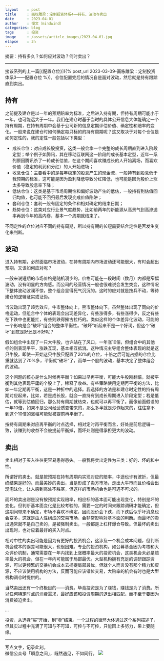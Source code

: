 ```yaml
---
layout    : post
title     : 画栋雕梁：定制投资体系4——持有、波动与卖出
date      : 2023-04-01
author    : 慢文（mindwind）
categories: blog
tags      : 投资
image     : /assets/article_images/2023-04-01.jpg
elapse    : 3h
---
```


摘要：持有多久？如何应对波动？何时卖出？

---

接该系列的上一篇[《配置仓位》]({% post_url 2023-03-09-画栋雕梁：定制投资体系3——配置仓位 %})，仓位配置完后的情况自是面对波动，然后就是持有跟踪直到卖出。


## 持有
之前提及建仓是以一年的预期赔率为标准，之后进入持有期，但持有周期可能小于一年，也可能远大于一年。我们在建仓时基于当时的具体公开信息大体能确定一个持有周期，在持有周期中会基于公司新的信息定期评估价值、确定性和赔率的变化。一般来说在建仓时如何确定每只标的的持有周期呢？这又取决于对每个仓位是如何定性的，我的定性一般包括以下类型：

  - 成长仓位：对应成长股投资，这类一般会拿一个完整的成长周期直到进入阶段定型；举个例子如腾讯，其在移动互联网这一阶段的成长基本定型，近年一系列原因腾讯杀了一轮成长估值，在这个期间喜欢赚成长的人开始离场，而喜欢价值（稳定的利润和分红）的人开始进场；
  - 收息仓位：主要看中的是每年稳定的股息产生的现金流，一般持有到股息低于我预期的标准，这可能是因为盈利降低导致分红降低，也可能是因为股价上涨太多导致股息率下降；
  - 低估仓位：这类是基于市场周期性和偏好波动产生的低估，一般持有到估值回归均值，也可能不回归最后发现变成价值陷阱；
  - 套利仓位：套利一般有固定的条件和相对确定的结束日期；
  - 趋势仓位：这类对应行业景气度趋势，比如前两年的新能源从高景气到高渗透率再到今年的高内卷，基本一个周期就结束了。

不同定性的仓位对应不同的持有周期，所以持有期的长短需要结合定性是否发生变化来判断。


## 波动
进入持有期，必然面临市场波动，在持有周期内市场波动还可能很大，有时会超出预期，又该如何应对呢？

一般来说短期的市场价格是随机漫步的，价格可能在一段时间（数月）内都是窄幅波动，没有明显的方向感。而公司的经营情况一般也很难说会发生突变，这种情况下整体波动波澜不惊，整个组合显得死气沉沉的。这时的应对就是按兵不动，等待建仓的逻辑证实或证伪。

当波动出现了趋势效应，牛市整体向上，熊市整体向下。虽然整体出现了同向的价格运动，但组合中个体的表现会出现差异化，有些涨得多，有些涨得少，反之有些在下跌中也更能扛，有些则跌得摧古拉朽的。类似这样的个体差异化波动，可能的一个影响是会“破坏”组合的整体平衡性。“破坏”听起来不是一个好词，但这个“破坏”到底是好还是不好呢？

假如组合中出现了一只大牛股，也许站在了风口，一年涨10倍，但组合中的其他标的则表现平平，涨跌互现，基本相互抵消。这种情况主导组合整体表现的就是这只牛股。即使一开始这只牛股只配置了20%的仓位，十倍之后可能占据的仓位比重就达到了70%多，平衡就“破坏”了，而单一个股的波动，基本决定了整体组合的波动。

这个问题的核心是什么时候再平衡？如果过早再平衡，可能大牛股刚翻倍，就被平衡到其他表现平庸的个股上了，稀释了收益。有些策略使用定期再平衡的方法，比如一年定期再平衡，这是一种折中的选择。我选择的方法是和建仓时定性的持有周期对应起来，比如，若是成长股，就会一直持有到成长周期进入阶段定型；若是低估，就等到估值回归，那么持有周期就结束，也就可以再平衡了。而像前面假设的一年10倍，如果不是公司经营质变带来的，那么多半就是炒作起来的，往往拿不到这个10倍的涨幅可能就被提前再平衡了。

按持有周期来对应再平衡的时点选择，相对定时再平衡而言，好处是前后逻辑一致，该赚到的收益不会被提前平衡掉，而坏处则是得承担更大的波动。


## 卖出
卖出相对于买入往往更容易患得患失。一般我将卖出定性为三类：好的、坏的和中性。

所谓好的卖出，就是按预期在持有周期内实现对应的赔率，中途也许有波折，但最终结果是好的。而最美妙的卖出，当是形成了卖方市场，走出大牛市而且价格会出现泡沫化，让人感到高处不胜寒，但这样的市场机会也是可遇不可求的。

而坏的卖出则是没有按预期实现赔率，相应标的基本面可能出现变化，特别是坏的变化。但判断基本面变化是比较考验的，需要一定的时间来跟踪调研才能确定，但这期间带来不确定，市场不喜欢不确定，因而股价会下跌，而下跌后似乎坏消息也会变多，这就是由人性组成的交易市场，会非常影响对基本面的判断。而最坏的卖出通常就不是自己卖的，是被强制卖出，一般都是上杠杆爆仓导致。但最坏的卖出出现时，也对应着最好的买入时点。

相对中性的卖出可能是因为有更好的投资机会，这涉及一个机会成本问题，但判断机会成本的误差可能很大，也很困难。专业的投资机构，如公募基金因为考核和大众评价机制，通常需要在一年内找到上涨概率最大的投资机会，这类机会未必是赔率最大的机会，但在一年内可能属于局部最优。大型机构拥有充足的调研跟踪资源，可以更频繁的交换机会成本去捕捉局部最优，但就个人而言没有那个精力和资源，不应该使用机构的方法，反而可能应该错位交易，大赔率的机会有时也是大型机构调仓时提供的。

当然卖出还有一个终极目的——消费。毕竟投资是为了赚钱，赚钱是为了消费。所以任何特定时点的消费需求，最好应该和投资周期的退出相匹配，而不至于要因为消费被迫卖出。

...

投资，从选择“买”开始，到“卖”结束。一个过程的循环大体通过这个系列描述了，但其实过程中充满了可知与不可知，可控与不可控，只能因上多努力，果上要随缘。


---
写点文字，记录此刻。  
微信公众号「瞬息之间」，既然遇见，不如同行。
![](/assets/images/qrcode_wechat_avatar.jpg)
